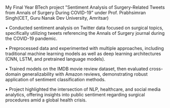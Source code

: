 My Final Year BTech project "Sentiment Analysis of Surgery-Related Tweets from Annals of Surgery During COVID-19" under Prof. Prabhsimran Singh(CET, Guru Nanak Dev University, Amritsar)

•	Conducted sentiment analysis on Twitter data focused on surgical topics, specifically utilizing tweets referencing the Annals of Surgery journal during the COVID-19 pandemic.

•	Preprocessed data and experimented with multiple approaches, including traditional machine learning models as well as deep learning architectures (CNN, LSTM, and pretrained language models).

•	Trained models on the IMDB movie review dataset, then evaluated cross-domain generalizability with Amazon reviews, demonstrating robust application of sentiment classification methods.

•	Project highlighted the intersection of NLP, healthcare, and social media analytics, offering insights into public sentiment regarding surgical procedures amid a global health crisis.
